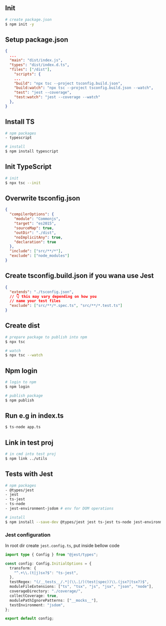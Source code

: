 ## Init

```bash
# create package.json
$ npm init -y
```

## Setup package.json

```json
{
  ...
  "main": "dist/index.js",
  "types": "dist/index.d.ts",
  "files": ["/dist"],
    "scripts": {
    ...
    "build": "npx tsc --project tsconfig.build.json",
    "build:watch": "npx tsc --project tsconfig.build.json --watch",
    "test": "jest --coverage",
    "test:watch": "jest --coverage --watch"
  },
}
```

## Install TS

```bash
# npm packages
- typescript

# install
$ npm install typescript
```

## Init TypeScript

```bash
# init
$ npx tsc --init
```

## Overwrite tsconfig.json

```json
{
  "compilerOptions": {
    "module": "Commonjs",
    "target": "es2015",
    "sourceMap": true,
    "outDir": "./dist",
    "noImplicitAny": true,
    "declaration": true
  },
  "include": ["src/**/*"],
  "exclude": ["node_modules"]
}
```

## Create tsconfig.build.json if you wana use Jest

```json
{
  "extends": "./tsconfig.json",
  // 👇️ this may vary depending on how you
  // name your test files
  "exclude": ["src/**/*.spec.ts", "src/**/*.test.ts"]
}
```

## Create dist

```bash
# prepare package to publish into npm
$ npx tsc

# watch
$ npx tsc --watch
```

## Npm login

```bash
# login to npm
$ npm login

# publish package
$ npm publish
```

## Run e.g in index.ts

```bash
$ ts-node app.ts
```

## Link in test proj

```bash
# in cmd into test proj
$ npm link ../utils
```

## Tests with Jest

```bash
# npm packages
- @types/jest
- jest
- ts-jest
- ts-node
- jest-environment-jsdom # env for DOM operations

# install
$ npm install --save-dev @types/jest jest ts-jest ts-node jest-environment-jsdom
```

### Jest configuration

In root dir create `jest.config.ts`, put inside bellow code

```ts
import type { Config } from "@jest/types";

const config: Config.InitialOptions = {
  transform: {
    "^.+\\.(t|j)sx?$": "ts-jest",
  },
  testRegex: "(/__tests__/.*|(\\.|/)(test|spec))\\.(jsx?|tsx?)$",
  moduleFileExtensions: ["ts", "tsx", "js", "jsx", "json", "node"],
  coverageDirectory: "./coverage/",
  collectCoverage: true,
  modulePathIgnorePatterns: ["__mocks__"],
  testEnvironment: "jsdom",
};

export default config;
```

